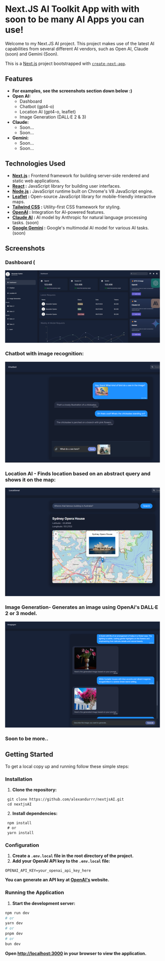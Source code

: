 # Next.JS AI Toolkit App with with soon to be many AI Apps you can use!

Welcome to my Next.JS AI project. This project makes use of the latest AI capabilities from several different AI vendors, such as Open AI, Claude (soon) and Gemini (Soon).

This is a [Next.js](https://nextjs.org/) project bootstrapped with [`create-next-app`](https://github.com/vercel/next.js/tree/canary/packages/create-next-app).

## Features

- **For examples, see the screenshots section down below :)**
- **Open AI:**
  - Dashboard
  - Chatbot (gpt4-o)
  - Location AI (gpt4-o, leaflet)
  - Image Generation (DALL·E 2 & 3)
- **Claude:**
  - Soon...
  - Soon...
- **Gemini:**
  - Soon...
  - Soon...

## Technologies Used
- **[Next.js](https://nextjs.org/) :** Frontend framework for building server-side rendered and static web applications.
- **[React](https://react.dev/) :** JavaScript library for building user interfaces.
- **[Node.js](https://nodejs.org/en) :** JavaScript runtime built on Chrome's V8 JavaScript engine.
- **[Leaflet](https://leafletjs.com/) :** Open-source JavaScript library for mobile-friendly interactive maps.
- **[Tailwind CSS](https://tailwindcss.com/) :** Utility-first CSS framework for styling.
- **[OpenAI](https://openai.com/) :** Integration for AI-powered features.
- **[Claude AI](https://www.anthropic.com/) :** AI model by Anthropic for natural language processing tasks. (soon)
- **[Google Gemini](https://gemini.google.com/) :** Google's multimodal AI model for various AI tasks. (soon)

## Screenshots

### Dashboard (
![Dashboard](screenshots/dashboard.png)

### Chatbot with image recognition:
![Chatbot](screenshots/chatbot.png)

### Location AI - Finds location based on an abstract query and shows it on the map:
![Location AI](screenshots/locationAI.png)

### Image Generation- Generates an image using OpenAi's DALL·E 2 or 3 model.
![Image Generation](screenshots/imagegeneration.png)

### Soon to be more..

## Getting Started

To get a local copy up and running follow these simple steps:

### Installation

1. **Clone the repository:**
  ```shell
   git clone https://github.com/alexandurrr/nextjsAI.git
   cd nextjsAI
  ```

2. **Install dependencies:**
  ```shell
   npm install
   # or
   yarn install
  ```
### Configuration
1. **Create a ```.env.local``` file in the root directory of the project.**
2. **Add your OpenAI API key to the ```.env.local``` file:**
  ```shell
  OPENAI_API_KEY=your_openai_api_key_here
  ```
   **You can generate an API key at [OpenAI's](https://platform.openai.com/api-keys) website.**

### Running the Application
1. **Start the development server:**
```bash
npm run dev
# or
yarn dev
# or
pnpm dev
# or
bun dev
```

**Open [http://localhost:3000](http://localhost:3000) in your browser to view the application.**
